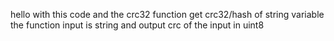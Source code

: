 hello 
with this code and the crc32 function get crc32/hash of string variable 
the function input is string 
and output crc of the input in uint8
